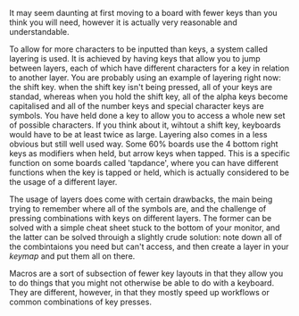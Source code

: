 It may seem daunting at first moving to a board with fewer keys than you think you will need, however it is actually very reasonable and understandable.

To allow for more characters to be inputted than keys, a system called layering is used. It is achieved by having keys that allow you to jump between layers, each of which have different characters for a key in relation to another layer. You are probably using an example of layering right now: the shift key. when the shift key isn't being pressed, all of your keys are standad, whereas when you hold the shift key, all of the alpha keys become capitalised and all of the number keys and special character keys are symbols. You have held done a key to allow you to access a whole new set of possible characters. If you think about it, wihtout a shift key, keyboards would have to be at least twice as large.
Layering also comes in a less obvious but still well used way. Some 60% boards use the 4 bottom right keys as modifiers when held, but arrow keys when tapped. This is a specific function on some boards called 'tapdance', where you can have different functions when the key is tapped or held, which is actually considered to be the usage of a different layer.

The usage of layers does come with certain drawbacks, the main being trying to remember where all of the symbols are, and the challenge of pressing combinations with keys on different layers. The former can be solved with  a simple cheat sheet stuck to the bottom of your monitor, and the latter can be solved throuigh a slightly crude solution: note down all of the combintaions you need but can't access, and then create a layer in your *keymap* and put them all on there.

Macros are a sort of subsection of fewer key layouts in that they allow you to do things that you might not otherwise be able to do with a keyboard. They are different, however, in that they mostly speed up workflows or common combinations of key presses. 
